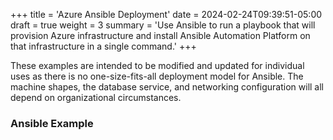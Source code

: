 +++
title = 'Azure Ansible Deployment'
date = 2024-02-24T09:39:51-05:00
draft = true
weight = 3
summary = 'Use Ansible to run a playbook that will provision Azure infrastructure and install Ansible Automation Platform on that infrastructure in a single command.'
+++

These examples are intended to be modified and updated for individual uses as there is no one-size-fits-all deployment model for Ansible. The machine shapes, the database service, and networking configuration will all depend on organizational circumstances.

### Ansible Example
